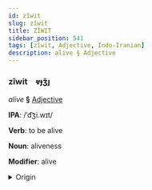 ```yaml
---
id: zîwit
slug: zîwit
title: ZÎWIT
sidebar_position: 541
tags: [zîwit, Adjective, Indo-Iranian]
description: alive § Adjective
---
```


### zîwit&emsp;<span kind="abugida">ⱴɟʒ̆ȷ</span>

*alive* **§** [Adjective](../../tags/Adjective)

**IPA**: /ˈd͡ʒi.wɪt/

**Verb**: to be alive

**Noun**: aliveness

**Modifier**: alive

<details>
    <summary>Origin</summary>
    Hindi जीवित jīvit /d͡ʒiː.ʋɪt̪/<br/>
    <em>Indo-Iranian Language Family</em>
</details>